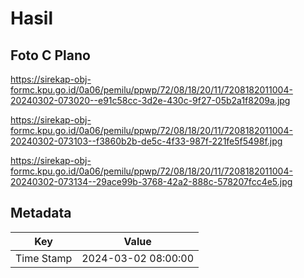 # Hasil

## Foto C Plano

https://sirekap-obj-formc.kpu.go.id/0a06/pemilu/ppwp/72/08/18/20/11/7208182011004-20240302-073020--e91c58cc-3d2e-430c-9f27-05b2a1f8209a.jpg

https://sirekap-obj-formc.kpu.go.id/0a06/pemilu/ppwp/72/08/18/20/11/7208182011004-20240302-073103--f3860b2b-de5c-4f33-987f-221fe5f5498f.jpg

https://sirekap-obj-formc.kpu.go.id/0a06/pemilu/ppwp/72/08/18/20/11/7208182011004-20240302-073134--29ace99b-3768-42a2-888c-578207fcc4e5.jpg


## Metadata

| Key        | Value               |
| ---------- | ------------------- |
| Time Stamp | 2024-03-02 08:00:00 |



